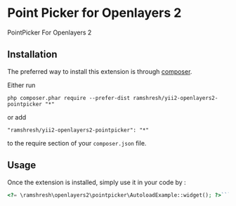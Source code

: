 Point Picker for Openlayers 2
=============================
PointPicker For Openlayers 2

Installation
------------

The preferred way to install this extension is through [composer](http://getcomposer.org/download/).

Either run

```
php composer.phar require --prefer-dist ramshresh/yii2-openlayers2-pointpicker "*"
```

or add

```
"ramshresh/yii2-openlayers2-pointpicker": "*"
```

to the require section of your `composer.json` file.


Usage
-----

Once the extension is installed, simply use it in your code by  :

```php
<?= \ramshresh\openlayers2\pointpicker\AutoloadExample::widget(); ?>```